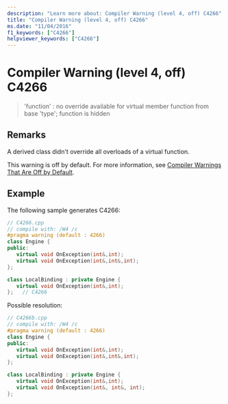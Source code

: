 ```yaml
---
description: "Learn more about: Compiler Warning (level 4, off) C4266"
title: "Compiler Warning (level 4, off) C4266"
ms.date: "11/04/2016"
f1_keywords: ["C4266"]
helpviewer_keywords: ["C4266"]
---
```

# Compiler Warning (level 4, off) C4266

> 'function' : no override available for virtual member function from base 'type'; function is hidden

## Remarks

A derived class didn't override all overloads of a virtual function.

This warning is off by default. For more information, see [Compiler Warnings That Are Off by Default](../../preprocessor/compiler-warnings-that-are-off-by-default.md).

## Example

The following sample generates C4266:

```cpp
// C4266.cpp
// compile with: /W4 /c
#pragma warning (default : 4266)
class Engine {
public:
   virtual void OnException(int&,int);
   virtual void OnException(int&,int&,int);
};

class LocalBinding : private Engine {
   virtual void OnException(int&,int);
};   // C4266
```

Possible resolution:

```cpp
// C4266b.cpp
// compile with: /W4 /c
#pragma warning (default : 4266)
class Engine {
public:
   virtual void OnException(int&,int);
   virtual void OnException(int&,int&,int);
};

class LocalBinding : private Engine {
   virtual void OnException(int&,int);
   virtual void OnException(int&, int&, int);
};
```
